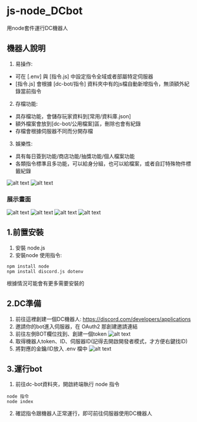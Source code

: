 # js-node_DCbot
用node套件運行DC機器人

## 機器人說明
1. 易操作:
- 可在 [.env] 與 [指令.js] 中設定指令全域或者部屬特定伺服器
- [指令.js] 會根據 [dc-bot/指令] 資料夾中有的js檔自動新增指令，無須額外紀錄當前指令
2. 存檔功能:
- 具存檔功能，會儲存玩家資料到[常用/資料庫.json]
- 額外檔案會放到[dc-bot/公用檔案]區，刪除也會有紀錄
- 存檔會根據伺服器不同而分開存檔
3. 娛樂性:
- 具有每日簽到功能/商店功能/抽獎功能/個人檔案功能
- 各類指令標準且多功能，可以給身分組，也可以給檔案，或者自訂特殊物件標籤紀錄

![alt text](說明圖片/image1.png)
![alt text](說明圖片/image2.png)

### 展示畫面
![alt text](說明圖片/image3.png)
![alt text](說明圖片/image4.png)
![alt text](說明圖片/image5.png)
![alt text](說明圖片/image6.png)

## 1.前置安裝
1. 安裝 node.js
2. 安裝node 使用指令:
```
npm install node
npm install discord.js dotenv
```
根據情況可能會有更多需要安裝的

## 2.DC準備
1. 前往這裡創建一個DC機器人: https://discord.com/developers/applications
2. 邀請你的bot進入伺服器，在 OAuth2 那創建邀請連結
3. 前往左側BOT欄位找到、創建一個token
![alt text](說明圖片/image7.png)
4. 取得機器人token、ID、伺服器ID(記得去開啟開發者模式，才方便右鍵找ID)
5. 將對應的金鑰/ID放入 .env 檔中
![alt text](說明圖片/image8.png)

## 3.運行bot
1. 前往dc-bot資料夾，開啟終端執行 node 指令
```
node 指令
node index
```
2. 確認指令跟機器人正常運行，即可前往伺服器使用DC機器人